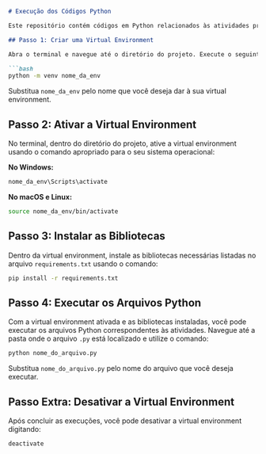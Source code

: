 
```markdown
# Execução dos Códigos Python

Este repositório contém códigos em Python relacionados às atividades propostas. Siga as instruções abaixo para configurar o ambiente e executar os códigos.

## Passo 1: Criar uma Virtual Environment

Abra o terminal e navegue até o diretório do projeto. Execute o seguinte comando para criar uma virtual environment (ambiente virtual):

```bash
python -m venv nome_da_env
```

Substitua `nome_da_env` pelo nome que você deseja dar à sua virtual environment.

## Passo 2: Ativar a Virtual Environment

No terminal, dentro do diretório do projeto, ative a virtual environment usando o comando apropriado para o seu sistema operacional:

**No Windows:**

```bash
nome_da_env\Scripts\activate
```

**No macOS e Linux:**

```bash
source nome_da_env/bin/activate
```

## Passo 3: Instalar as Bibliotecas

Dentro da virtual environment, instale as bibliotecas necessárias listadas no arquivo `requirements.txt` usando o comando:

```bash
pip install -r requirements.txt
```

## Passo 4: Executar os Arquivos Python

Com a virtual environment ativada e as bibliotecas instaladas, você pode executar os arquivos Python correspondentes às atividades. Navegue até a pasta onde o arquivo `.py` está localizado e utilize o comando:

```bash
python nome_do_arquivo.py
```

Substitua `nome_do_arquivo.py` pelo nome do arquivo que você deseja executar.

## Passo Extra: Desativar a Virtual Environment

Após concluir as execuções, você pode desativar a virtual environment digitando:

```bash
deactivate
```